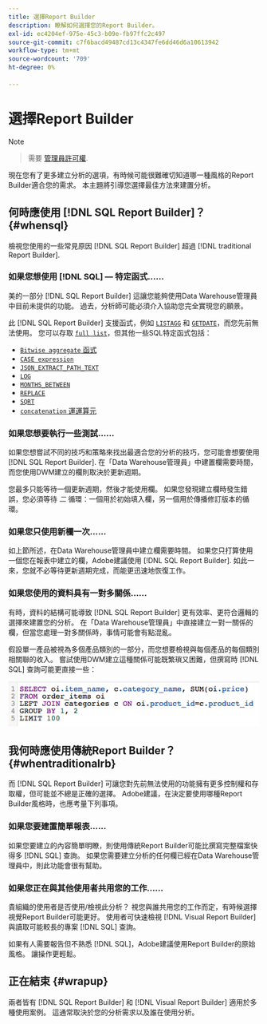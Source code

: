 ```yaml
---
title: 選擇Report Builder
description: 瞭解如何選擇您的Report Builder。
exl-id: ec4204ef-975e-45c3-b09e-fb97ffc2c497
source-git-commit: c7f6bacd49487cd13c4347fe6dd46d6a10613942
workflow-type: tm+mt
source-wordcount: '709'
ht-degree: 0%

---
```


# 選擇Report Builder

>[!NOTE]
>>需要 [管理員許可權](../../administrator/user-management/user-management.md).


現在您有了更多建立分析的選項，有時候可能很難確切知道哪一種風格的Report Builder適合您的需求。 本主題將引導您選擇最佳方法來建置分析。

## 何時應使用 [!DNL SQL Report Builder]？ {#whensql}

檢視您使用的一些常見原因 [!DNL SQL Report Builder] 超過 [!DNL traditional Report Builder].

### 如果您想使用 [!DNL SQL] — 特定函式……

美的一部分 [!DNL SQL Report Builder] 這讓您能夠使用Data Warehouse管理員中目前未提供的功能。 過去，分析師可能必須介入協助您完全實現您的願景。

此 [!DNL SQL Report Builder] 支援函式，例如 [`LISTAGG`](https://docs.aws.amazon.com/redshift/latest/dg/r_LISTAGG.html) 和 [`GETDATE`](https://docs.aws.amazon.com/redshift/latest/dg/r_GETDATE.html)，而您先前無法使用。 您可以存取 [`full list`](https://docs.aws.amazon.com/redshift/latest/dg/c_SQL_functions.html)，但其他一些SQL特定函式包括：

* [`Bitwise aggregate` 函式](https://docs.aws.amazon.com/redshift/latest/dg/c_bitwise_aggregate_functions.html)
* [`CASE expression`](https://docs.aws.amazon.com/redshift/latest/dg/r_CASE_function.html)
* [`JSON_EXTRACT_PATH_TEXT`](https://docs.aws.amazon.com/redshift/latest/dg/JSON_EXTRACT_PATH_TEXT.html)
* [`LOG`](https://docs.aws.amazon.com/redshift/latest/dg/r_LOG.html)
* [`MONTHS_BETWEEN`](https://docs.aws.amazon.com/redshift/latest/dg/r_MONTHS_BETWEEN_function.html)
* [`REPLACE`](https://docs.aws.amazon.com/redshift/latest/dg/r_REPLACE.html)
* [`SQRT`](https://docs.aws.amazon.com/redshift/latest/dg/r_SQRT.html)
* [`concatenation` 運運算元](https://docs.aws.amazon.com/redshift/latest/dg/r_concat_op.html)

### 如果您想要執行一些測試……

如果您想嘗試不同的技巧和策略來找出最適合您的分析的技巧，您可能會想要使用 [!DNL SQL Report Builder]. 在「Data Warehouse管理員」中建置欄需要時間，而您使用DWM建立的欄則取決於更新週期。

您最多只能等待一個更新週期，然後才能使用欄。 如果您發現建立欄時發生錯誤，您必須等待 *二* 循環：一個用於初始填入欄，另一個用於傳播修訂版本的循環。

### 如果您只使用新欄一次……

如上節所述，在Data Warehouse管理員中建立欄需要時間。 如果您只打算使用一個您在報表中建立的欄，Adobe建議使用 [!DNL SQL Report Builder]. 如此一來，您就不必等待更新週期完成，而能更迅速地恢復工作。

### 如果您使用的資料具有一對多關係……

有時，資料的結構可能導致 [!DNL SQL Report Builder] 更有效率、更符合邏輯的選擇來建置您的分析。 在「Data Warehouse管理員」中直接建立一對一關係的欄，但當您處理一對多關係時，事情可能會有點混亂。

假設單一產品被視為多個產品類別的一部分，而您想要檢視與每個產品的每個類別相關聯的收入。 嘗試使用DWM建立這種關係可能既繁瑣又困難，但撰寫時 [!DNL SQL] 查詢可能更直接一些：

![](../../assets/When_should_I_use_the_RB_2.png)

## 我何時應使用傳統Report Builder？ {#whentraditionalrb}

而 [!DNL SQL Report Builder] 可讓您對先前無法使用的功能擁有更多控制權和存取權，但可能並不總是正確的選擇。 Adobe建議，在決定要使用哪種Report Builder風格時，也應考量下列事項。

### 如果您要建置簡單報表……

如果您要建立的內容簡單明瞭，則使用傳統Report Builder可能比撰寫完整檔案快得多 [!DNL SQL] 查詢。 如果您需要建立分析的任何欄已經在Data Warehouse管理員中，則此功能會很有幫助。

### 如果您正在與其他使用者共用您的工作……

貴組織的使用者是否使用/檢視此分析？ 視您與誰共用您的工作而定，有時候選擇視覺Report Builder可能更好。 使用者可快速檢視 [!DNL Visual Report Builder] 與讀取可能較長的專案 [!DNL SQL] 查詢。

如果有人需要報告但不熟悉 [!DNL SQL]，Adobe建議使用Report Builder的原始風格。 讓操作更輕鬆。

## 正在結束 {#wrapup}

兩者皆有 [!DNL SQL Report Builder] 和 [!DNL Visual Report Builder] 適用於多種使用案例。 這通常取決於您的分析需求以及誰在使用分析。
